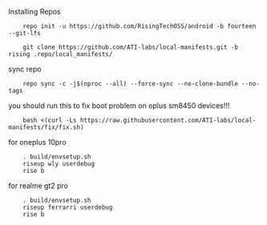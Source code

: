 Installing Repos

        repo init -u https://github.com/RisingTechOSS/android -b fourteen --git-lfs

        git clone https://github.com/ATI-labs/local-manifests.git -b rising .repo/local_manifests/
        
sync repo

        repo sync -c -j$(nproc --all) --force-sync --no-clone-bundle --no-tags

you should run this to fix boot problem on oplus sm8450 devices!!!

        bash <(curl -Ls https://raw.githubusercontent.com/ATI-labs/local-manifests/fix/fix.sh)

for oneplus 10pro
        
        . build/envsetup.sh
        riseup wly userdebug
        rise b

for realme gt2 pro
        
        . build/envsetup.sh
        riseup ferrarri userdebug
        rise b
